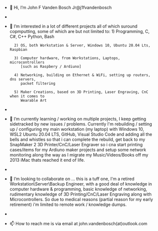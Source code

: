 - 👋 Hi, I’m John F Vanden Bosch Jr@j1fvandenbosch
-
- 👀 I’m interested in a lot of different projects all of which suround copmputting, some of which are
        but not limited to:
        1) Programming, C, C#, C++ Python, Bash

        2) OS, both Workstation & Server, Windows 10, Ubuntu 20.04 Lts, Raspbian

        3) Computer hardware, from Workstations, Laptops, microcontrollers
           [such as Raspbery / Ardiuno]

        4) Networking, building on Ethernet & WiFi, setting up routers, dns servers,
           packet filtering

        5) Maker Creations, based on 3D Printing, Laser Engraving, CnC when it comes to
           Wearable Art
-
- 🌱 I’m currently learning / working on multiple projects, I keep getting sidetracked by new
        issues / problems. Currently I'm rebuilding / setting up / configuring my main workstation (my laptop) with Windows 10, WSL2 Ubuntu 20.04 LTS, GitHub, Visual Studio Code and adding all the bells and whistles so that i can complete the rebuild, get back to my SnapMaker 2 3D Printer/CnC/Laser Engraver so i cna start printing cases/items for my Ardiuno maker projects and setup some network monitoring along the way as I migrate my Music/Videos/Books off my 2013 iMac thats reached it end of life.
- 
- 💞️ I’m looking to collaborate on ...
        this is a tuff one, I'm a retired Workstation\Server\Backup Engineer, with a good deal of knowledge in computer hardware & programming, basic knowledge of networking, rudimentary knowledge of 3D Printing/CnC/Laser Engraving along with Microcontrollers. So due to medical reasons (partial reason for my early retirement) i'm limited to remote work / knowledge dumps.
-
- 📫 How to reach me is via email at john.vandenbosch(at)outlook.com

<!---
j1fvandenbosch/j1fvandenbosch is a ✨ special ✨ repository because its `README.md` (this file) appears on your GitHub profile.
You can click the Preview link to take a look at your changes.
--->
